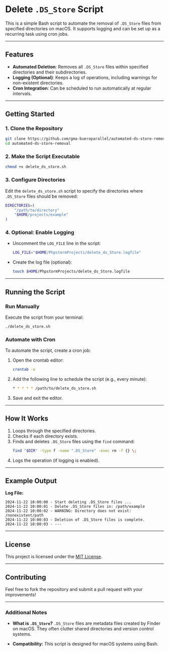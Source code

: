 
# Delete `.DS_Store` Script

This is a simple Bash script to automate the removal of `.DS_Store` files from specified directories on macOS. It supports logging and can be set up as a recurring task using cron jobs.

---

## Features
- **Automated Deletion**: Removes all `.DS_Store` files within specified directories and their subdirectories.
- **Logging (Optional)**: Keeps a log of operations, including warnings for non-existent directories.
- **Cron Integration**: Can be scheduled to run automatically at regular intervals.

---

## Getting Started

### 1. Clone the Repository
```bash
git clone https://github.com/gma-bueroparallel/automated-ds-store-removal.git
cd automated-ds-store-removal
```

### 2. Make the Script Executable
```bash
chmod +x delete_ds_store.sh
```

### 3. Configure Directories
Edit the `delete_ds_store.sh` script to specify the directories where `.DS_Store` files should be removed:
```bash
DIRECTORIES=(
    "/path/to/directory"
    "$HOME/projects/example"
)
```

### 4. Optional: Enable Logging
- Uncomment the `LOG_FILE` line in the script:
  ```bash
  LOG_FILE="$HOME/PhpstormProjects/delete_ds_Store.logfile"
  ```
- Create the log file (optional):
  ```bash
  touch $HOME/PhpstormProjects/delete_ds_Store.logfile
  ```

---

## Running the Script

### Run Manually
Execute the script from your terminal:
```bash
./delete_ds_store.sh
```

### Automate with Cron
To automate the script, create a cron job:
1. Open the crontab editor:
   ```bash
   crontab -e
   ```
2. Add the following line to schedule the script (e.g., every minute):
   ```bash
   * * * * * /path/to/delete_ds_store.sh
   ```
3. Save and exit the editor.

---

## How It Works
1. Loops through the specified directories.
2. Checks if each directory exists.
3. Finds and deletes `.DS_Store` files using the `find` command:
   ```bash
   find "$DIR" -type f -name ".DS_Store" -exec rm -f {} \;
   ```
4. Logs the operation (if logging is enabled).

---

## Example Output
**Log File:**
```
2024-11-22 10:00:00 - Start deleting .DS_Store files ...
2024-11-22 10:00:01 - Delete .DS_Store files in: /path/example
2024-11-22 10:00:02 - WARNING: Directory does not exist: /nonexistent/path
2024-11-22 10:00:03 - Deletion of .DS_Store files is complete.
2024-11-22 10:00:03 - ---
```

---

## License
This project is licensed under the [MIT License](LICENSE).

---

## Contributing
Feel free to fork the repository and submit a pull request with your improvements!

---

### Additional Notes
- **What is `.DS_Store`?**
  `.DS_Store` files are metadata files created by Finder on macOS. They often clutter shared directories and version control systems.

- **Compatibility:**
  This script is designed for macOS systems using Bash.

